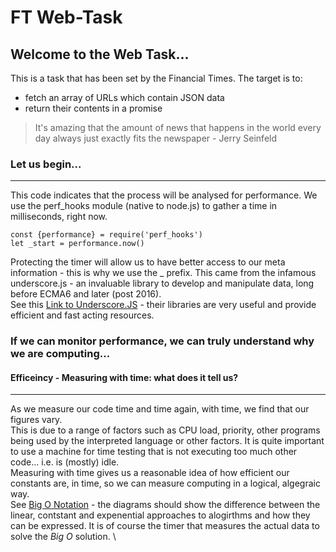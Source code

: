 # FT Web-Task

## Welcome to the Web Task... 
This is a task that has been set by the Financial Times. The target is to: 
 - fetch an array of URLs which contain JSON data
 - return their contents in a promise
  
>It's amazing that the amount of news that happens in the world every day always just exactly fits the newspaper - Jerry Seinfeld

### Let us begin...
***
This code indicates that the process will be analysed for performance. We use the perf_hooks module (native to node.js) to gather a time in milliseconds, right now.
```
const {performance} = require('perf_hooks')
let _start = performance.now()
```
Protecting the timer will allow us to have better access to our meta information - this is why we use the _ prefix.
This came from the infamous underscore.js - an invaluable library to develop and manipulate data, long before ECMA6 and later (post 2016). \
See this [Link to Underscore.JS](https://underscorejs.org/) - their libraries are very useful and provide efficient and fast acting resources.

### If we can monitor performance, we can truly understand why we are computing...
#### Efficeincy - Measuring with time: what does it tell us?
***
As we measure our code time and time again, with time, we find that our figures vary. \
This is due to a range of factors such as CPU load, priority, other programs being used by the interpreted language or other factors. It is quite important to use a machine for time testing that is not executing too much other code... i.e. is (mostly) idle. \
Measuring with time gives us a reasonable idea of how efficient our constants are, in time, so we can measure computing in a logical, algegraic way. \
See [Big O Notation](https://en.wikipedia.org/wiki/Big_O_notation) - the diagrams should show the difference between the linear, contstant and expenential approaches to alogirthms and how they can be expressed. It is of course the timer that measures the actual data to solve the *Big O* solution. \

